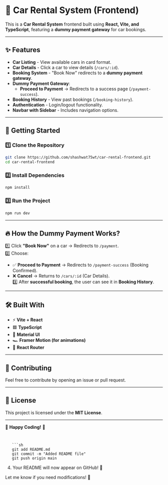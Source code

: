 
# 🚗 Car Rental System (Frontend)

This is a **Car Rental System** frontend built using **React, Vite, and TypeScript**, featuring a **dummy payment gateway** for car bookings.

---

## ✨ Features

- **Car Listing** - View available cars in card format.
- **Car Details** - Click a car to view details (`/cars/:id`).
- **Booking System** - "Book Now" redirects to a **dummy payment gateway**.
- **Dummy Payment Gateway**:
  - **Proceed to Payment** → Redirects to a success page (`/payment-success`).
- **Booking History** - View past bookings (`/booking-history`).
- **Authentication** - Login/logout functionality.
- **Navbar with Sidebar** - Includes navigation options.

---

## 🚀 **Getting Started**

### 1️⃣ **Clone the Repository**
```sh
git clone https://github.com/shashwat75wt/car-rental-frontend.git
cd car-rental-frontend
```

### 2️⃣ **Install Dependencies**
```sh
npm install
```

### 3️⃣ **Run the Project**
```sh
npm run dev
```

---



## 🔥 **How the Dummy Payment Works?**
1️⃣ Click **"Book Now"** on a car → Redirects to `/payment`.  
2️⃣ Choose:
   - ✅ **Proceed to Payment** → Redirects to `/payment-success` (Booking Confirmed).  
   - ❌ **Cancel** → Returns to `/cars/:id` (Car Details).  
3️⃣ After **successful booking**, the user can see it in **Booking History**.

---

## 🛠 **Built With**
- ⚡ **Vite + React**
- 🟦 **TypeScript**
- 💅 **Material UI**
- 🏎 **Framer Motion (for animations)**
- 🔗 **React Router**
  
---

## 🤝 **Contributing**
Feel free to contribute by opening an issue or pull request.  

---

## 📜 **License**
This project is licensed under the **MIT License**.

---

🚀 **Happy Coding!** 🎉
```

 
   ```sh
   git add README.md
   git commit -m "Added README file"
   git push origin main
   ```
4. Your README will now appear on GitHub! 🎉

Let me know if you need modifications! 🚀
